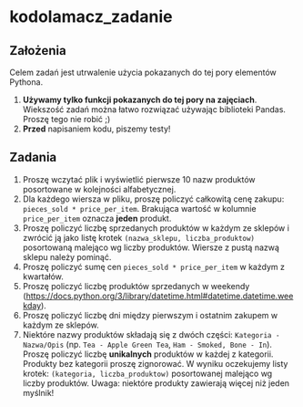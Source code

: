 # kodolamacz_zadanie

## Założenia

Celem zadań jest utrwalenie użycia pokazanych do tej pory elementów Pythona.

1. **Używamy tylko funkcji pokazanych do tej pory na zajęciach**. Wiekszość zadań można łatwo rozwiązać używając biblioteki Pandas. Proszę tego nie robić ;)
2. **Przed** napisaniem kodu, piszemy testy!

## Zadania

1. Proszę wczytać plik i wyświetlić pierwsze 10 nazw produktów posortowane w kolejności alfabetycznej.
1. Dla każdego wiersza w pliku, proszę policzyć całkowitą cenę zakupu: `pieces_sold * price_per_item`. Brakująca wartość w kolumnie `price_per_item` oznacza **jeden** produkt.
1. Proszę policzyć liczbę sprzedanych produktów w każdym ze sklepów i zwrócić ją jako listę krotek `(nazwa_sklepu, liczba_produktow)` posortowaną malejąco wg liczby produktów. Wiersze z pustą nazwą sklepu należy pominąć.
1. Proszę policzyć sumę cen `pieces_sold * price_per_item` w każdym z kwartałów.
1. Proszę policzyć liczbę produktów sprzedanych w weekendy (https://docs.python.org/3/library/datetime.html#datetime.datetime.weekday).
1. Proszę policzyć liczbę dni między pierwszym i ostatnim zakupem w każdym ze sklepów.
1. Niektóre nazwy produktów składają się z dwóch części: `Kategoria - Nazwa/Opis` (np. `Tea - Apple Green Tea`, `Ham - Smoked, Bone - In`). Proszę policzyć liczbę **unikalnych** produktów w każdej z kategorii. Produkty bez kategorii proszę zignorować. W wyniku oczekujemy listy krotek: `(kategoria, liczba_produktow)` posortowanej malejąco wg liczby produktów. Uwaga: niektóre produkty zawierają więcej niż jeden myślnik!
